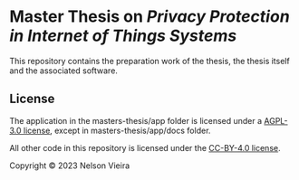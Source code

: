 <!---
SPDX-License-Identifier: CC-BY-4.0

Copyright (c) 2023 Nelson Vieira

@author Nelson Vieira <nelson0.vieira@gmail.com>
@license CC-BY-4.0 <https://creativecommons.org/licenses/by/4.0/legalcode.txt>
--->

# Master Thesis on *Privacy Protection in Internet of Things Systems*

This repository contains the preparation work of the thesis, the thesis itself and the associated software.

## License

The application in the masters-thesis/app folder is licensed under a [AGPL-3.0 license](LICENSE-APP), except in masters-thesis/app/docs folder.

All other code in this repository is licensed under the [CC-BY-4.0 license](LICENSE).

Copyright &copy; 2023 Nelson Vieira
